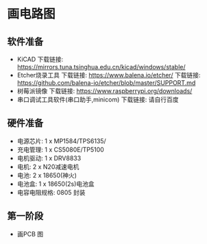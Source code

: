 # 画电路图
## 软件准备
* KiCAD 
	下载链接: https://mirrors.tuna.tsinghua.edu.cn/kicad/windows/stable/
* Etcher烧录工具
	下载链接: https://www.balena.io/etcher/
	下载链接: https://github.com/balena-io/etcher/blob/master/SUPPORT.md
* 树莓派镜像
	下载链接: https://www.raspberrypi.org/downloads/
* 串口调试工具软件(串口助手,minicom)
	下载链接: 请自行百度 
## 硬件准备
* 电源芯片: 1 x MP1584/TPS6135/
* 充电管理: 1 x CS5080E/TP5100
* 电机驱动: 1 x DRV8833 
* 电机: 2 x N20减速电机
* 电池: 2 x 18650(神火)
* 电池盒: 1 x 18650(2s)电池盒
* 电容电阻规格: 0805 封装
## 第一阶段
* 画PCB 图

